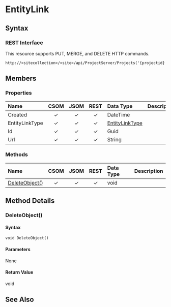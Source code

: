 [comment]: # (Name:EntityLink)
[comment]: # (Type:Object)
[comment]: # (Status:Incomplete)
[comment]: # (GeneratedDate:2016-12-13 02:07:22Z)

# EntityLink





## Syntax

### REST Interface

This resource supports PUT, MERGE, and DELETE HTTP commands.

```
http://<sitecollection>/<site>/api/ProjectServer/Projects('{projectid}')/EntityLinks('EntityLink.Id')
```


## Members

### Properties

|**Name**|**CSOM**|**JSOM**|**REST**|**Data Type**|**Description**|
|:-----|:-----:|:-----:|:-----:|:-----|:-----|
|Created|&#x2713;|&#x2713;|&#x2713;|DateTime||
|EntityLinkType|&#x2713;|&#x2713;|&#x2713;|[EntityLinkType](EntityLinkType.md)||
|Id|&#x2713;|&#x2713;|&#x2713;|Guid||
|Url|&#x2713;|&#x2713;|&#x2713;|String||





### Methods

|**Name**|**CSOM**|**JSOM**|**REST**|**Data Type**|**Description**|
|:-----|:-----:|:-----:|:-----:|:-----|:-----|
|[DeleteObject()](#DeleteObject__)|&#x2713;|&#x2713;|&#x2713;|void||



## Method Details


### <a id="DeleteObject__"></a>DeleteObject()
 


#### Syntax

```
void DeleteObject()
```

#### Parameters

None

#### Return Value

void


## See Also
